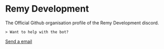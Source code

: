 # Remy Development

The Official Github organisation profile of the Remy Development discord. 

	> Want to help with the bot? 
  [Send a email](mailto:info@dirkez.nl)

